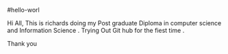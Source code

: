#hello-worl

Hi All,
 This is richards doing my Post graduate Diploma in computer science and Information Science . Trying Out Git hub for the fiest time .
 
 Thank you
